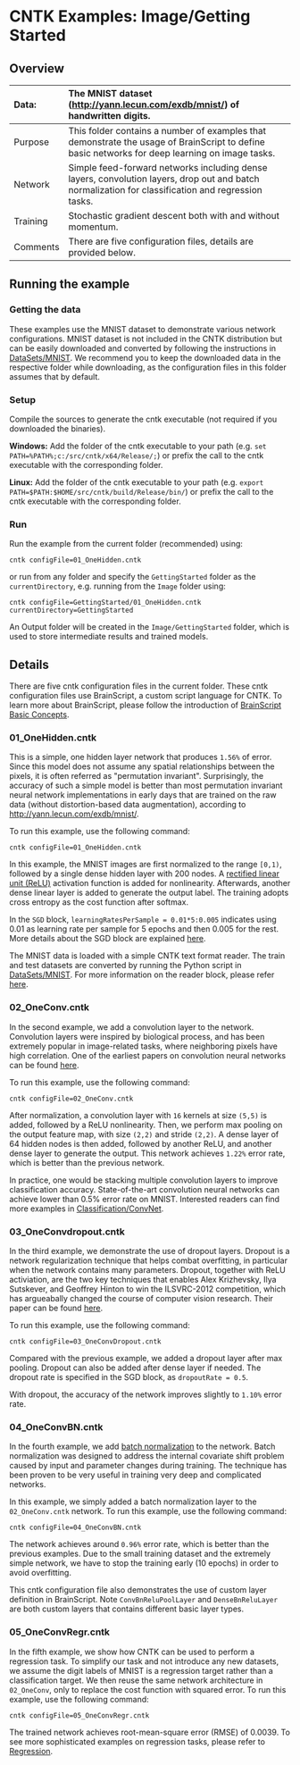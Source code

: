 # CNTK Examples: Image/Getting Started

## Overview

|Data:     |The MNIST dataset (http://yann.lecun.com/exdb/mnist/) of handwritten digits.
|:---------|:---
|Purpose   |This folder contains a number of examples that demonstrate the usage of BrainScript to define basic networks for deep learning on image tasks.
|Network   |Simple feed-forward networks including dense layers, convolution layers, drop out and batch normalization for classification and regression tasks.
|Training  |Stochastic gradient descent both with and without momentum.
|Comments  |There are five configuration files, details are provided below.

## Running the example

### Getting the data

These examples use the MNIST dataset to demonstrate various network configurations. MNIST dataset is not included in the CNTK distribution but can be easily downloaded and converted by following the instructions in [DataSets/MNIST](../DataSets/MNIST). We recommend you to keep the downloaded data in the respective folder while downloading, as the configuration files in this folder assumes that by default.

### Setup

Compile the sources to generate the cntk executable (not required if you downloaded the binaries).

__Windows:__ Add the folder of the cntk executable to your path
(e.g. `set PATH=%PATH%;c:/src/cntk/x64/Release/;`)
or prefix the call to the cntk executable with the corresponding folder.

__Linux:__ Add the folder of the cntk executable to your path
(e.g. `export PATH=$PATH:$HOME/src/cntk/build/Release/bin/`)
or prefix the call to the cntk executable with the corresponding folder.

### Run

Run the example from the current folder (recommended) using:

`cntk configFile=01_OneHidden.cntk`

or run from any folder and specify the `GettingStarted` folder as the `currentDirectory`,
e.g. running from the `Image` folder using:

`cntk configFile=GettingStarted/01_OneHidden.cntk currentDirectory=GettingStarted`

An Output folder will be created in the `Image/GettingStarted` folder, which is used to store intermediate results and trained models.

## Details

There are five cntk configuration files in the current folder. These cntk configuration files use BrainScript, a custom script language for CNTK. To learn more about BrainScript, please follow the introduction of [BrainScript Basic Concepts](https://github.com/Microsoft/CNTK/wiki/BS-Basic-concepts).

### 01_OneHidden.cntk

This is a simple, one hidden layer network that produces `1.56%` of error. Since this model does not assume any spatial relationships between the pixels, it is often referred as "permutation invariant". Surprisingly, the accuracy of such a simple model is better than most permutation invariant neural network implementations in early days that are trained on the raw data (without distortion-based data augmentation), according to http://yann.lecun.com/exdb/mnist/.

To run this example, use the following command:

`cntk configFile=01_OneHidden.cntk`

In this example, the MNIST images are first normalized to the range `[0,1)`, followed by a single dense hidden layer with 200 nodes. A [rectified linear unit (ReLU)](http://machinelearning.wustl.edu/mlpapers/paper_files/icml2010_NairH10.pdf) activation function is added for nonlinearity. Afterwards, another dense linear layer is added to generate the output label. The training adopts cross entropy as the cost function after softmax.

In the `SGD` block, `learningRatesPerSample = 0.01*5:0.005` indicates using 0.01 as learning rate per sample for 5 epochs and then 0.005 for the rest. More details about the SGD block are explained [here](https://github.com/Microsoft/CNTK/wiki/SGD-Block).

The MNIST data is loaded with a simple CNTK text format reader. The train and test datasets are converted by running the Python script in [DataSets/MNIST](../DataSets/MNIST). For more information on the reader block, please refer [here](https://github.com/Microsoft/CNTK/wiki/Reader-block).

### 02_OneConv.cntk

In the second example, we add a convolution layer to the network. Convolution layers were inspired by biological process, and has been extremely popular in image-related tasks, where neighboring pixels have high correlation. One of the earliest papers on convolution neural networks can be found [here](http://yann.lecun.com/exdb/publis/pdf/lecun-01a.pdf).

To run this example, use the following command:

`cntk configFile=02_OneConv.cntk`

After normalization, a convolution layer with `16` kernels at size `(5,5)` is added, followed by a ReLU nonlinearity. Then, we perform max pooling on the output feature map, with size `(2,2)` and stride `(2,2)`. A dense layer of 64 hidden nodes is then added, followed by another ReLU, and another dense layer to generate the output. This network achieves `1.22%` error rate, which is better than the previous network.

In practice, one would be stacking multiple convolution layers to improve classification accuracy. State-of-the-art convolution neural networks can achieve lower than 0.5% error rate on MNIST. Interested readers can find more examples in [Classification/ConvNet](../Classification/ConvNet).

### 03_OneConvdropout.cntk

In the third example, we demonstrate the use of dropout layers. Dropout is a network regularization technique that helps combat overfitting, in particular when the network contains many parameters. Dropout, together with ReLU activiation, are the two key techniques that enables Alex Krizhevsky, Ilya Sutskever, and Geoffrey Hinton to win the ILSVRC-2012 competition, which has argueabally changed the course of computer vision research. Their paper can be found [here](https://papers.nips.cc/paper/4824-imagenet-classification-with-deep-convolutional-neural-networks.pdf).

To run this example, use the following command:

`cntk configFile=03_OneConvDropout.cntk`

Compared with the previous example, we added a dropout layer after max pooling. Dropout can also be added after dense layer if needed. The dropout rate is specified in the SGD block, as `dropoutRate = 0.5`.

With dropout, the accuracy of the network improves slightly to `1.10%` error rate.

### 04_OneConvBN.cntk

In the fourth example, we add [batch normalization](https://arxiv.org/abs/1502.03167) to the network. Batch normalization was designed to address the internal covariate shift problem caused by input and parameter changes during training. The technique has been proven to be very useful in training very deep and complicated networks.

In this example, we simply added a batch normalization layer to the `02_OneConv.cntk` network. To run this example, use the following command:

`cntk configFile=04_OneConvBN.cntk`

The network achieves around `0.96%` error rate, which is better than the previous examples. Due to the small training dataset and the extremely simple network, we have to stop the training early (10 epochs) in order to avoid overfitting.

This cntk configuration file also demonstrates the use of custom layer definition in BrainScript. Note `ConvBnReluPoolLayer` and `DenseBnReluLayer` are both custom layers that contains different basic layer types.

### 05_OneConvRegr.cntk

In the fifth example, we show how CNTK can be used to perform a regression task. To simplify our task and not introduce any new datasets, we assume the digit labels of MNIST is a regression target rather than a classification target. We then reuse the same network architecture in `02_OneConv`, only to replace the cost function with squared error. To run this example, use the following command:

`cntk configFile=05_OneConvRegr.cntk`

 The trained network achieves root-mean-square error (RMSE) of 0.0039. To see more sophisticated examples on regression tasks, please refer to [Regression](../Regression). 
